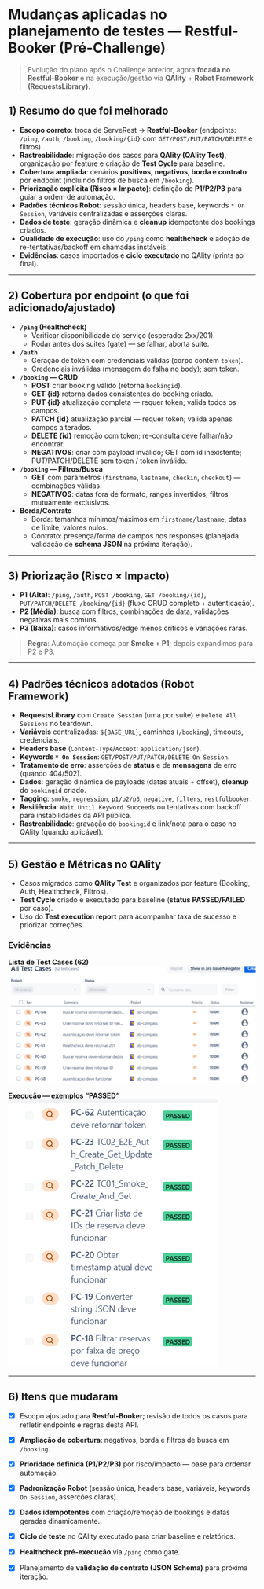 # Mudanças aplicadas no planejamento de testes — Restful-Booker (Pré-Challenge)

> Evolução do plano após o Challenge anterior, agora **focada no Restful-Booker** e na execução/gestão via **QAlity** + **Robot Framework (RequestsLibrary)**.

## 1) Resumo do que foi melhorado
- **Escopo correto**: troca de ServeRest → **Restful-Booker** (endpoints: `/ping`, `/auth`, `/booking`, `/booking/{id}` com `GET/POST/PUT/PATCH/DELETE` e filtros).
- **Rastreabilidade**: migração dos casos para **QAlity (QAlity Test)**, organização por feature e criação de **Test Cycle** para baseline.
- **Cobertura ampliada**: cenários **positivos, negativos, borda e contrato** por endpoint (incluindo filtros de busca em `/booking`).
- **Priorização explícita (Risco × Impacto)**: definição de **P1/P2/P3** para guiar a ordem de automação.
- **Padrões técnicos Robot**: sessão única, headers base, keywords `* On Session`, variáveis centralizadas e asserções claras.
- **Dados de teste**: geração dinâmica e **cleanup** idempotente dos bookings criados.
- **Qualidade de execução**: uso do `/ping` como **healthcheck** e adoção de re-tentativas/backoff em chamadas instáveis.
- **Evidências**: casos importados e **ciclo executado** no QAlity (prints ao final).

---

## 2) Cobertura por endpoint (o que foi adicionado/ajustado)
- **`/ping` (Healthcheck)**
    - Verificar disponibilidade do serviço (esperado: 2xx/201).
    - Rodar antes dos suites (gate) — se falhar, aborta suite.
- **`/auth`**
    - Geração de token com credenciais válidas (corpo contém `token`).
    - Credenciais inválidas (mensagem de falha no body); sem token.
- **`/booking` — CRUD**
    - **POST** criar booking válido (retorna `bookingid`).
    - **GET {id}** retorna dados consistentes do booking criado.
    - **PUT {id}** atualização completa — requer token; valida todos os campos.
    - **PATCH {id}** atualização parcial — requer token; valida apenas campos alterados.
    - **DELETE {id}** remoção com token; re-consulta deve falhar/não encontrar.
    - **NEGATIVOS**: criar com payload inválido; GET com id inexistente; PUT/PATCH/DELETE sem token / token inválido.
- **`/booking` — Filtros/Busca**
    - **GET** com parâmetros (`firstname`, `lastname`, `checkin`, `checkout`) — combinações válidas.
    - **NEGATIVOS**: datas fora de formato, ranges invertidos, filtros mutuamente exclusivos.
- **Borda/Contrato**
    - Borda: tamanhos mínimos/máximos em `firstname/lastname`, datas de limite, valores nulos.
    - Contrato: presença/forma de campos nos responses (planejada validação de **schema JSON** na próxima iteração).

---

## 3) Priorização (Risco × Impacto)
- **P1 (Alta)**: `/ping`, `/auth`, `POST /booking`, `GET /booking/{id}`, `PUT/PATCH/DELETE /booking/{id}` (fluxo CRUD completo + autenticação).
- **P2 (Média)**: busca com filtros, combinações de data, validações negativas mais comuns.
- **P3 (Baixa)**: casos informativos/edge menos críticos e variações raras.

> **Regra**: Automação começa por **Smoke + P1**; depois expandimos para P2 e P3.

---

## 4) Padrões técnicos adotados (Robot Framework)
- **RequestsLibrary** com `Create Session` (uma por suíte) e `Delete All Sessions` no teardown.
- **Variáveis** centralizadas: `${BASE_URL}`, caminhos (`/booking`), timeouts, credenciais.
- **Headers base** (`Content-Type`/`Accept`: `application/json`).
- **Keywords `* On Session`**: `GET/POST/PUT/PATCH/DELETE On Session`.
- **Tratamento de erro**: asserções de **status** e de **mensagens** de erro (quando 404/502).
- **Dados**: geração dinâmica de payloads (datas atuais + offset), **cleanup** do `bookingid` criado.
- **Tagging**: `smoke`, `regression`, `p1/p2/p3`, `negative`, `filters`, `restfulbooker`.
- **Resiliência**: `Wait Until Keyword Succeeds` ou tentativas com backoff para instabilidades da API pública.
- **Rastreabilidade**: gravação do `bookingid` e link/nota para o caso no QAlity (quando aplicável).

---

## 5) Gestão e Métricas no QAlity
- Casos migrados como **QAlity Test** e organizados por feature (Booking, Auth, Healthcheck, Filtros).
- **Test Cycle** criado e executado para baseline (**status PASSED/FAILED** por caso).
- Uso do **Test execution report** para acompanhar taxa de sucesso e priorizar correções.

### Evidências

**Lista de Test Cases (62)**  
![All Test Cases](imagens/img.png)

**Execução — exemplos “PASSED”**  
![Test Cycle – Passed](imagens/img01.png)

---

## 6) Itens que **mudaram** 
- [x] Escopo ajustado para **Restful-Booker**; revisão de todos os casos para refletir endpoints e regras desta API.
- [x] **Ampliação de cobertura**: negativos, borda e filtros de busca em `/booking`.
- [x] **Prioridade definida (P1/P2/P3)** por risco/impacto — base para ordenar automação.
- [x] **Padronização Robot** (sessão única, headers base, variáveis, keywords `On Session`, asserções claras).
- [x] **Dados idempotentes** com criação/remoção de bookings e datas geradas dinamicamente.
- [x] **Ciclo de teste** no QAlity executado para criar baseline e relatórios.
- [x] **Healthcheck pré-execução** via `/ping` como gate.
- [x] Planejamento de **validação de contrato (JSON Schema)** para próxima iteração.


